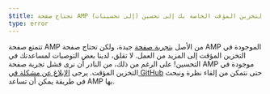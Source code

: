 ```yaml
---
$title: تحتاج صفحة AMP الموجودة في التخزين المؤقت الخاصة بك إلى تحسين (إلى تحسينات).
type: error
---
```


تتمتع صفحة AMP من الأصل [بتجربة صفحة](https://developers.google.com/search/docs/guides/page-experience?hl=ar) جيدة، ولكن تحتاج صفحة AMP الموجودة في التخزين المؤقت إلى المزيد من العمل. لا تقلق، لدينا بعض التوصيات لمساعدتك في التحسين! على الرغم من ذلك، من النادر أن نرى فشل تجربة صفحة AMP موجودة في التخزين المؤقت. يرجى [ الإبلاغ عن مشكلة في GitHub](https://github.com/ampproject/amphtml/issues/new?assignees=&labels=Type:+Page+experience&template=page-experience.md&title=Page+experience+issue) حتى نتمكن من إلقاء نظرة ونبحث في طريقة يمكن أن تساعد AMP بها.
